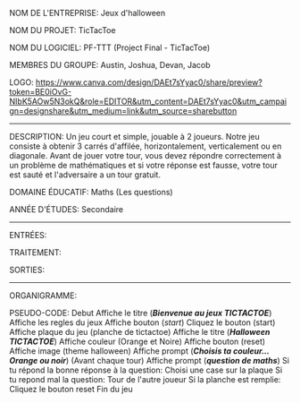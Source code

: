 NOM DE L'ENTREPRISE: Jeux d'halloween

NOM DU PROJET: TicTacToe

NOM DU LOGICIEL: PF-TTT (Project Final - TicTacToe)

MEMBRES DU GROUPE: Austin, Joshua, Devan, Jacob

LOGO: https://www.canva.com/design/DAEt7sYyac0/share/preview?token=BE0iOvG-NIbK5AOw5N3okQ&role=EDITOR&utm_content=DAEt7sYyac0&utm_campaign=designshare&utm_medium=link&utm_source=sharebutton

-----------------------------------------------------------------------------------------------------------------------------------------------------------------------------------

DESCRIPTION: Un jeu court et simple, jouable à 2 joueurs. Notre jeu consiste à obtenir 3 carrés d'affilée, horizontalement, verticalement ou en diagonale. 
Avant de jouer votre tour, vous devez répondre correctement à un problème de mathématiques et si votre réponse est fausse, votre tour est sauté et l'adversaire a un tour gratuit.

DOMAINE ÉDUCATIF: Maths (Les questions)

ANNÉE D'ÉTUDES: Secondaire

-----------------------------------------------------------------------------------------------------------------------------------------------------------------------------------

ENTRÉES:

TRAITEMENT: 

SORTIES: 

-----------------------------------------------------------------------------------------------------------------------------------------------------------------------------------

ORGANIGRAMME: 

PSEUDO-CODE: 
Debut
        Affiche le titre (***Bienvenue au jeux TICTACTOE***)
        Affiche les regles du jeux
        Affiche bouton (*start*)
        Cliquez le bouton (start)
                         Affiche plaque du jeu (planche de tictactoe)
                         Affiche le titre (***Halloween TICTACTOE***)
                         Affiche couleur (Orange et Noire) 
                         Affiche bouton (reset)
                         Affiche image (theme halloween)
                                        Affiche prompt (***Choisis ta couleur… Orange ou noir***)
                                       (Avant chaque tour) Affiche prompt (***question de maths***)
                                        Si tu répond la bonne réponse à la question:
                                                    Choisi une case sur la plaque
                                        Si tu repond mal la question:
                                                    Tour de l'autre joueur
                                        Si la planche est remplie:
                                                     Cliquez le bouton reset
Fin du jeu


